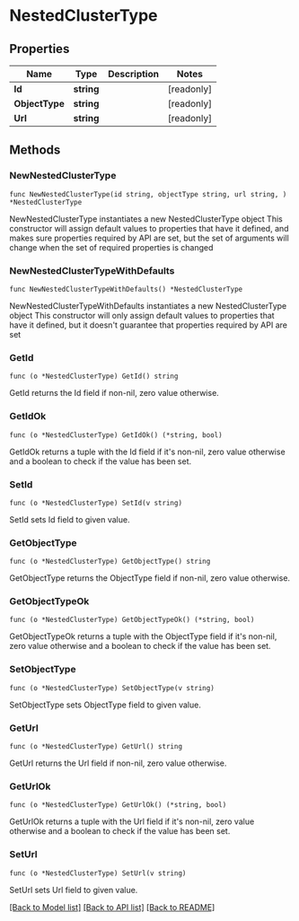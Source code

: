 # NestedClusterType

## Properties

Name | Type | Description | Notes
------------ | ------------- | ------------- | -------------
**Id** | **string** |  | [readonly] 
**ObjectType** | **string** |  | [readonly] 
**Url** | **string** |  | [readonly] 

## Methods

### NewNestedClusterType

`func NewNestedClusterType(id string, objectType string, url string, ) *NestedClusterType`

NewNestedClusterType instantiates a new NestedClusterType object
This constructor will assign default values to properties that have it defined,
and makes sure properties required by API are set, but the set of arguments
will change when the set of required properties is changed

### NewNestedClusterTypeWithDefaults

`func NewNestedClusterTypeWithDefaults() *NestedClusterType`

NewNestedClusterTypeWithDefaults instantiates a new NestedClusterType object
This constructor will only assign default values to properties that have it defined,
but it doesn't guarantee that properties required by API are set

### GetId

`func (o *NestedClusterType) GetId() string`

GetId returns the Id field if non-nil, zero value otherwise.

### GetIdOk

`func (o *NestedClusterType) GetIdOk() (*string, bool)`

GetIdOk returns a tuple with the Id field if it's non-nil, zero value otherwise
and a boolean to check if the value has been set.

### SetId

`func (o *NestedClusterType) SetId(v string)`

SetId sets Id field to given value.


### GetObjectType

`func (o *NestedClusterType) GetObjectType() string`

GetObjectType returns the ObjectType field if non-nil, zero value otherwise.

### GetObjectTypeOk

`func (o *NestedClusterType) GetObjectTypeOk() (*string, bool)`

GetObjectTypeOk returns a tuple with the ObjectType field if it's non-nil, zero value otherwise
and a boolean to check if the value has been set.

### SetObjectType

`func (o *NestedClusterType) SetObjectType(v string)`

SetObjectType sets ObjectType field to given value.


### GetUrl

`func (o *NestedClusterType) GetUrl() string`

GetUrl returns the Url field if non-nil, zero value otherwise.

### GetUrlOk

`func (o *NestedClusterType) GetUrlOk() (*string, bool)`

GetUrlOk returns a tuple with the Url field if it's non-nil, zero value otherwise
and a boolean to check if the value has been set.

### SetUrl

`func (o *NestedClusterType) SetUrl(v string)`

SetUrl sets Url field to given value.



[[Back to Model list]](../README.md#documentation-for-models) [[Back to API list]](../README.md#documentation-for-api-endpoints) [[Back to README]](../README.md)


